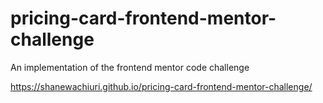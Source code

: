 # pricing-card-frontend-mentor-challenge
An implementation of the frontend mentor code challenge

https://shanewachiuri.github.io/pricing-card-frontend-mentor-challenge/

